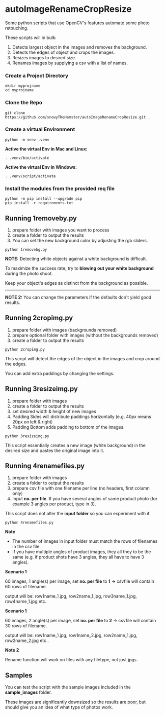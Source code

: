 # autoImageRenameCropResize

Some python scripts that use OpenCV's features automate some photo retouching.

These scripts will in bulk:

1. Detects largest object in the images and removes the background.
1. Detects the edges of object and crops the images.
1. Resizes images to desired size.
1. Renames images by supplying a csv with a list of names.

### Create a Project Directory
```
mkdir myprojname
cd myprojname
```

### Clone the Repo
```
git clone https://github.com/snowyTheHamster/autoImageRenameCropResize.git .
```

### Create a virtual Environment
```
python -m venv .venv
```

**Active the virtual Env in Mac and Linux:**
```
. .venv/bin/activate

```

**Active the virtual Env in Windows:**
```
. .venv/script/activate

```

### Install the modules from the provided req file
```
python -m pip install --upgrade pip
pip install -r requirements.txt
```

## Running 1removeby.py

1. prepare folder with images you want to process
1. create a folder to output the results
1. You can set the new background color by adjusting the rgb sliders.

`python 1removebg.py`

**NOTE:** Detecting white objects against a white background is difficult.

To maximize the success rate, try to **blowing out your white background** during the photo shoot.

Keep your object's edges as distinct from the background as possible.

---

**NOTE 2:** You can change the parameters if the defaults don't yield good results.

## Running 2cropimg.py

1. prepare folder with images (backgrounds removed)
1. prepare optional folder with images (without the backgrounds removed)
1. create a folder to output the results

`python 2cropimg.py`


This script will detect the edges of the object in the images and crop around the edges.

You can add extra paddings by changing the settings.

## Running 3resizeimg.py

1. prepare folder with images
1. create a folder to output the results
1. set desired width & height of new images
1. Padding Sides will distribute paddings horizontally (e.g. 40px means 20px on left & right)
1. Padding Bottom adds padding to bottom of the images.

`python 3resizeimg.py`

This script essentially creates a new image (white background) in the desired size and pastes the original image into it.


## Running 4renamefiles.py

1. prepare folder with images
1. create a folder to output the results
1. prepare csv file with one filename per line (no headers, first column only)
1. Input **no. per file**. If you have several angles of same product photo (for example 3 angles per product, type in 3).

This script does not alter the **input folder** so you can experiment with it.

`python 4renamefiles.py`

**Note**

- The number of images in input folder must match the rows of filenames in the csv file.
- If you have multiple angles of product images, they all they to be the same (e.g. if product shots have 3 angles, they all have to have 3 angles).

**Scenario 1**

60 images, 1 angle(s) per image, set **no. per file** to **1** -> csvfile will contain 60 rows of filename.

output will be: row1name_1.jpg, row2name_1.jpg, row3name_1.jpg, row4name_1.jpg etc..

**Scenario 1**

60 images, 2 angle(s) per image, set **no. per file** to **2** -> csvfile will contain 30 rows of filename.

output will be: row1name_1.jpg, row1name_2.jpg, row2name_1.jpg, row2name_2.jpg etc..

**Note 2**

Rename function will work on files with any filetype, not just jpgs.

## Samples

You can test the script with the sample images included in the **sample_images** folder.

These images are significantly downsized so the results are poor, but should give you an idea of what type of photos work.